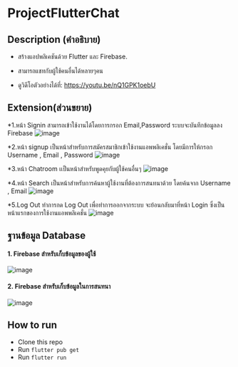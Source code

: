 # ProjectFlutterChat

## Description (คำอธิบาย)
* สร้างแอปพลิเคชันด้วย Flutter และ Firebase.
*  สามารถแชทกับผู้ใช้คนอื่นได้หลายๆคน
  
* ดูวิดีโอตัวอย่างได้ที่: https://youtu.be/nQ1GPK1oebU

## Extension(ส่วนขยาย)
*1.หน้า Signin สามารถเข้าใช้งานได้โดยการกรอก Email,Password ระบบจะบันทึกข้อมูลลง Firebase
  ![image]()
  
*2.หน้า signup เป็นหน้าสำหรับการสมัครสมาชิกเข้าใช้งานแอพพลิเคชั่น โดยมีการให้กรอก Username , Email , Password
  ![image]()
  
*3.หน้า Chatroom เเป็นหน้าสำหรับพูดคุยกับผู้ใช้คนอื่นๆ
  ![image]()
  
*4.หน้า Search เป็นหน้าสำหรับการค้นหาผู้ใช้งานที่ต้องการสนทนาด้วย โดยค้นจาก Username , Email
  ![image]()
  
*5.Log Out ทำการกด Log Out เพื่อทำการออกจากระบบ จะย้อนกลับมาที่หน้า Login ซึ่งเป็นหน้าแรกของการใช้งานแอพพลิเคชั่น
  ![image]()
  
## ฐานข้อมูล Database
  #### 1. Firebase สำหรับเก็บข้อมูลของผู้ใช้
 
![image]()


#### 2. Firebase สำหรับเก็บข้อมูลในการสนทนา

![image]()





## How to run
* Clone this repo
* Run `flutter pub get`
* Run `flutter run` 

